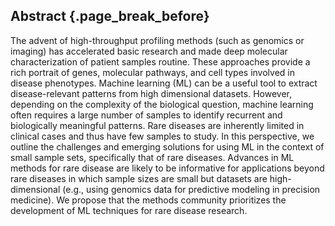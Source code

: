 ## Abstract {.page_break_before}

The advent of high-throughput profiling methods (such as genomics or imaging) has accelerated basic research and made deep molecular characterization of patient samples routine. 
These approaches provide a rich portrait of genes, molecular pathways, and cell types involved in disease phenotypes. 
Machine learning (ML) can be a useful tool to extract disease-relevant patterns from high dimensional datasets. 
However, depending on the complexity of the biological question, machine learning often requires a large number of samples to identify recurrent and biologically meaningful patterns. 
Rare diseases are inherently limited in clinical cases and thus have few samples to study.
In this perspective, we outline the challenges and emerging solutions for using ML in the context of small sample sets, specifically that of rare diseases. 
Advances in ML methods for rare disease are likely to be informative for applications beyond rare diseases in which sample sizes are small but datasets are high-dimensional (e.g., using genomics data for predictive modeling in precision medicine). 
We propose that the methods community prioritizes the development of ML techniques for rare disease research.
